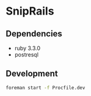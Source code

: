 # SnipRails

## Dependencies

* ruby 3.3.0
* postresql

## Development

```sh
foreman start -f Procfile.dev
```
